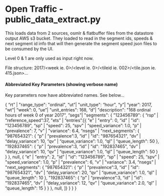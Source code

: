 # Open Traffic - public_data_extract.py

This loads data from 2 sources, osmlr & flatbuffer files from the datastore output AWS s3 bucket.  They loaded to read in the segment ids, speeds & next segment id info that
will then generate the segment speed json files to be consumed by the UI.

Level 0 & 1 are only used as input right now.  

File structure: 2017/<week ie. 0>/<level ie. 0>/<tileid ie. 002>/<tile.json ie. 415.json>...

#### Abbreviated Key Parameters (showing verbose name)

Key parameters now have abbreviated names.  See below...

{
    “rt” | "range_type": "ordinal",
    “ut”| "unit_type": “hour",
    “y”| “year”: 2017,
    “wt”| “week”: 0,
    “ue”| "unit_entries": 168,
    “d”| "description": "168 ordinal hours of week 0 of year 2017",
    “segs”| "segments": {
   	  "123456789": {
        “rsp” | “reference_speed”:37,
        "ets” | “entries”:[{
            "e” | "entry": 0,
       			“id” |  "id": "123456789",
       			“sp” | "speed": 25,
            “spv” | “speed_variance”: 1.0,
     			  “p” | "prevalence": 7,
     			  “v” | "variance": 6.4,
     			  “nsegs” |  "next_segments": {
     			    "987654321": {
                “p” |  “prevalence”:3,
     					  “id” | "id": "987654321",
                “dv” | “delay_variance”: 10,
                “qv” | “queue_variance”: 1.0,
              	“ql” | “queue_length": 50
              },
     				  "192837465": {
                “p” |  “prevalence”:3,
     					  “id” |  "id": "192837465",
                “dv” | “delay_variance”: 10,
                “qv” | “queue_variance”: 1.0,
                “ql” | “queue_length": 50
     				  }
     			  }
   		  },
   		    null,
   		  {
   			  “e” | "entry": 2,
   			  "id” |  "id": "123456789",
          “sp” | "speed": 25,
   			  “spv” | "speed_variance": 1.0,
   			  “p” | "prevalence": 6,
   			  “v” | "variance": 3.4,
   			  “nsegs” | "next_segments": {
   				  "987654321": {
   					  “p” |  “prevalence”:3,
   					  “id” | "id": "987654321",
              “dv” | “delay_variance”: 20,
              “qv” | “queue_variance”: 1.0,
              “ql” | “queue_length": 10
   				  },
   				  "192837465": {
   					  “p” |  “prevalence”:3,
   					  “id” | "id": "192837465",
              “dv” | “delay_variance”: 12,
              “qv” | “queue_variance”: 2.0,
              “ql” | “queue_length": 15
   				  }
   			  }
   		  },
          null,
        ]}
      }
    }
}

